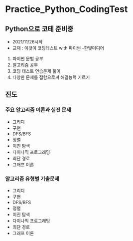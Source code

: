 # Practice_Python_CodingTest
## Python으로 코테 준비중
- 2021/11/26시작
- 교재 : 이것이 코딩테스트 with 파이썬 -한빛미디어

1. 파이썬 문법 공부 
2. 알고리즘 공부
3. 코딩 테스트 연습문제 풀이
4. 다양한 문제를 접함으로써 해결능력 기르기

## 진도

### 주요 알고리즘 이론과 실전 문제
* 그리디
* 구현
* DFS/BFS
* 정렬
* 이진 탐색
* 다이나믹 프로그래밍
* 최단 경로
* 그래프 이론

### 알고리즘 유형별 기출문제
* 그리디
* 구현
* DFS/BFS
* 정렬
* 이진 탐색
* 다이나믹 프로그래밍
* 최단 경로
* 그래프 이론
